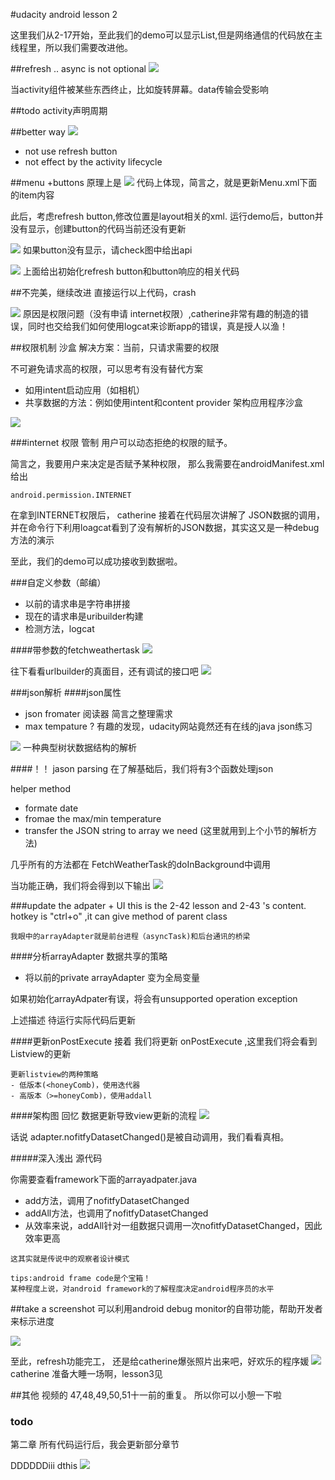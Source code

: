 #udacity android lesson 2

这里我们从2-17开始，至此我们的demo可以显示List,但是网络通信的代码放在主线程里，所以我们需要改进他。

##refresh .. async is not optional
![](2_20_asysnc_issue.jpg)

当activity组件被某些东西终止，比如旋转屏幕。data传输会受影响

##todo activity声明周期

##better way
 ![](2_22_syncAdapter.jpg)
 
- not use refresh button
- not effect by the activity lifecycle

##menu +buttons
原理上是
![](2_22_menu.jpg)
代码上体现，简言之，就是更新Menu.xml下面的item内容

此后，考虑refresh button,修改位置是layout相关的xml.
运行demo后，button并没有显示，创建button的代码当前还没有更新


![](2_26_fragment.jpg)
如果button没有显示，请check图中给出api

![](2_26_refresh_codes.jpg)
上面给出初始化refresh button和button响应的相关代码

##不完美，继续改进
直接运行以上代码，crash

![](2_28_reason.jpg)
原因是权限问题（没有申请 internet权限）,catherine非常有趣的制造的错误，同时也交给我们如何使用logcat来诊断app的错误，真是授人以渔！



##权限机制 沙盒
解决方案：当前，只请求需要的权限

不可避免请求高的权限，可以思考有没有替代方案
- 如用intent启动应用（如相机）
- 共享数据的方法：例如使用intent和content provider 架构应用程序沙盒

![](2_31_need_permission_gps.jpg)
 
###internet 权限 管制
用户可以动态拒绝的权限的赋予。

简言之，我要用户来决定是否赋予某种权限，
那么我需要在androidManifest.xml给出
```
android.permission.INTERNET
```
在拿到INTERNET权限后，
catherine 接着在代码层次讲解了 JSON数据的调用，并在命令行下利用loagcat看到了没有解析的JSON数据，其实这又是一种debug方法的演示

至此，我们的demo可以成功接收到数据啦。

###自定义参数（邮编）
- 以前的请求串是字符串拼接
- 现在的请求串是uribuilder构建
- 检测方法，logcat

####带参数的fetchweathertask 
![](2_35_post_param_code.jpg)

往下看看urlbuilder的真面目，还有调试的接口吧
![](2_35_post_param_code_urlbuilder.jpg)

###json解析
####json属性
- json fromater      阅读器
简言之整理需求
- max tempature ?
有趣的发现，udacity网站竟然还有在线的java json练习

![](2_39_jsonCode.jpg)
一种典型树状数据结构的解析

####！！ jason parsing 
在了解基础后，我们将有3个函数处理json

helper method
-  formate date
-  fromae the max/min temperature
-  transfer the JSON string to array we need (这里就用到上个小节的解析方法)

几乎所有的方法都在  FetchWeatherTask的doInBackground中调用

当功能正确，我们将会得到以下输出
![](2_40_parse_result.jpg)

###update the adpater + UI
this is the 2-42 lesson and 2-43 's content.
hotkey is "ctrl+o" ,it can give method of parent class
```
我眼中的arrayAdapter就是前台进程（asyncTask)和后台通讯的桥梁
```

####分析arrayAdapter
数据共享的策略
-   将以前的private arrayAdapter 变为全局变量

如果初始化arrayAdpater有误，将会有unsupported operation exception

上述描述 待运行实际代码后更新
 
####更新onPostExecute
 接着 我们将更新 onPostExecute
 ,这里我们将会看到Listview的更新
 
```
更新listview的两种策略
- 低版本(<honeyComb)，使用迭代器
- 高版本（>=honeyComb)，使用addall
```

####架构图 回忆
数据更新导致view更新的流程
![](2_44_adpternotify_internal.jpg)

话说 adapter.nofitfyDatasetChanged()是被自动调用，我们看看真相。

#####深入浅出 源代码

你需要查看framework下面的arrayadpater.java

- add方法，调用了nofitfyDatasetChanged
- addAll方法，也调用了nofitfyDatasetChanged
- 从效率来说，addAll针对一组数据只调用一次nofitfyDatasetChanged，因此效率更高

```
这其实就是传说中的观察者设计模式
```

```
tips:android frame code是个宝箱！
某种程度上说，对android framework的了解程度决定android程序员的水平
```

##take a screenshot
可以利用android debug monitor的自带功能，帮助开发者来标示进度

![](2_45_sreenCap.jpg)

至此，refresh功能完工，
还是给catherine爆张照片出来吧，好欢乐的程序媛
![](2_46_done.jpg)
catherine 准备大睡一场啊，lesson3见

##其他
视频的 47,48,49,50,51十一前的重复。
所以你可以小憩一下啦
### todo
第二章 所有代码运行后，我会更新部分章节



 
 


DDDDDDiii
dthis 
![](temp.jpg)






